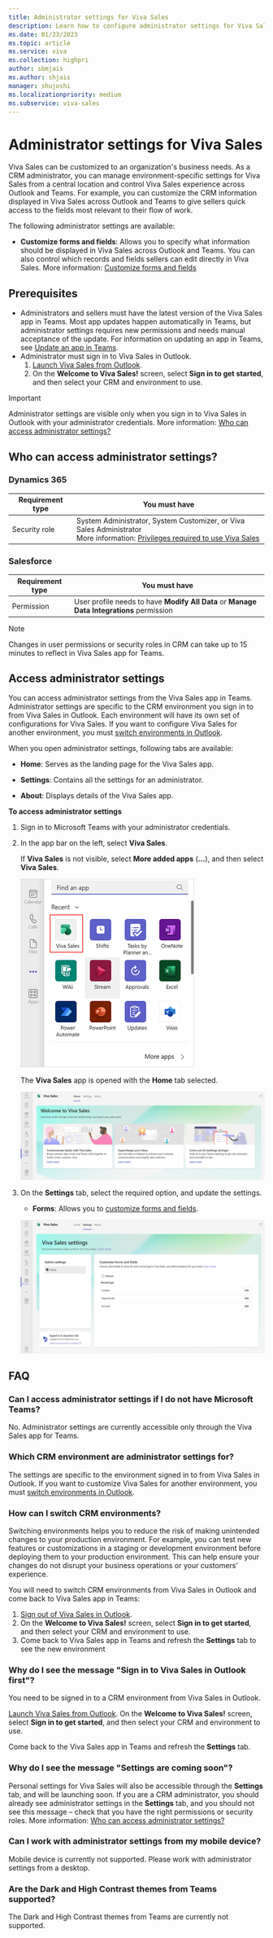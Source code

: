 ```yaml
---
title: Administrator settings for Viva Sales
description: Learn how to configure administrator settings for Viva Sales.
ms.date: 01/23/2023
ms.topic: article
ms.service: viva
ms.collection: highpri
author: sbmjais
ms.author: shjais
manager: shujoshi
ms.localizationpriority: medium
ms.subservice: viva-sales
---
```


# Administrator settings for Viva Sales

Viva Sales can be customized to an organization's business needs. As a CRM administrator, you can manage environment-specific settings for Viva Sales from a central location and control Viva Sales experience across Outlook and Teams. For example, you can customize the CRM information displayed in Viva Sales across Outlook and Teams to give sellers quick access to the fields most relevant to their flow of work.

The following administrator settings are available:

- **Customize forms and fields**: Allows you to specify what information should be displayed in Viva Sales across Outlook and Teams. You can also control which records and fields sellers can edit directly in Viva Sales. More information: [Customize forms and fields](customize-forms-and-fields.md)

## Prerequisites

- Administrators and sellers must have the latest version of the Viva Sales app in Teams. Most app updates happen automatically in Teams, but administrator settings requires new permissions and needs manual acceptance of the update. For information on updating an app in Teams, see [Update an app in Teams](https://support.microsoft.com/office/update-an-app-in-teams-3d53d136-5c5d-4dfa-9602-01e6fdd8015b).
- Administrator must sign in to Viva Sales in Outlook.
    1. [Launch Viva Sales from Outlook](https://support.microsoft.com/topic/use-viva-sales-in-outlook-ec3605f9-fdb0-4593-9c5b-b43a76c07081).
    2. On the **Welcome to Viva Sales!** screen, select **Sign in to get started**, and then select your CRM and environment to use. 

> [!IMPORTANT]
> Administrator settings are visible only when you sign in to Viva Sales in Outlook with your administrator credentials. More information: [Who can access administrator settings?](#who-can-access-administrator-settings)

## Who can access administrator settings?

### Dynamics 365

|Requirement type  |You must have  |
|---------|---------|
|Security role     |  System Administrator, System Customizer, or Viva Sales Administrator<br>More information: [Privileges required to use Viva Sales](install-viva-sales.md#privileges-required-to-use-viva-sales)  |

### Salesforce

|Requirement type  |You must have  |
|---------|---------|
|Permission    |  User profile needs to have **Modify All Data** or **Manage Data Integrations** permission  |

> [!NOTE]
> Changes in user permissions or security roles in CRM can take up to 15 minutes to reflect in Viva Sales app for Teams.

## Access administrator settings

You can access administrator settings from the Viva Sales app in Teams. Administrator settings are specific to the CRM environment you sign in to from Viva Sales in Outlook. Each environment will have its own set of configurations for Viva Sales. If you want to configure Viva Sales for another environment, you must [switch environments in Outlook](#how-can-i-switch-crm-environments). 

When you open administrator settings, following tabs are available:

- **Home**: Serves as the landing page for the Viva Sales app.

- **Settings**: Contains all the settings for an administrator.

- **About**: Displays details of the Viva Sales app.


**To access administrator settings**

1.  Sign in to Microsoft Teams with your administrator credentials.

2.  In the app bar on the left, select **Viva Sales**.

    If **Viva Sales** is not visible, select **More added apps** (**…**), and then select **Viva Sales**.
    
    ![Screenshot showing to select the Viva Sales app](media/viva-sales-app-select.png "Screenshot showing to select the Viva Sales app.")
    
    The **Viva Sales** app is opened with the **Home** tab selected.
    
    ![Screenshot showing Viva Sales Home tab](media/viva-sales-home.png "Screenshot showing Viva Sales Home tab.")

3.  On the **Settings** tab, select the required option, and update the settings.

    - **Forms**: Allows you to [customize forms and fields](customize-forms-and-fields.md).

    ![Screenshot showing Viva Sales Settings tab](media/viva-sales-admin-settings.png "Screenshot showing Viva Sales Settings tab.")



## FAQ

### Can I access administrator settings if I do not have Microsoft Teams?

No. Administrator settings are currently accessible only through the Viva Sales app for Teams. 

### Which CRM environment are administrator settings for?

The settings are specific to the environment signed in to from Viva Sales in Outlook. If you want to customize Viva Sales for another environment, you must [switch environments in Outlook](#how-can-i-switch-crm-environments).

### How can I switch CRM environments?

Switching environments helps you to reduce the risk of making unintended changes to your production environment. For example, you can test new features or customizations in a staging or development environment before deploying them to your production environment. This can help ensure your changes do not disrupt your business operations or your customers' experience.

You will need to switch CRM environments from Viva Sales in Outlook and come back to Viva Sales app in Teams:

1. [Sign out of Viva Sales in Outlook](https://support.microsoft.com/topic/sign-out-of-viva-sales-7c62164a-ee27-48c7-93a0-c18bb1055cd6).
2. On the **Welcome to Viva Sales!** screen, select **Sign in to get started**, and then select your CRM and environment to use.
3. Come back to Viva Sales app in Teams and refresh the **Settings** tab to see the new environment


### Why do I see the message "Sign in to Viva Sales in Outlook first"?

You need to be signed in to a CRM environment from Viva Sales in Outlook.

[Launch Viva Sales from Outlook](https://support.microsoft.com/topic/use-viva-sales-in-outlook-ec3605f9-fdb0-4593-9c5b-b43a76c07081). On the **Welcome to Viva Sales!** screen, select **Sign in to get started**, and then select your CRM and environment to use. 

Come back to the Viva Sales app in Teams and refresh the **Settings** tab. 

### Why do I see the message "Settings are coming soon"?

Personal settings for Viva Sales will also be accessible through the **Settings** tab, and will be launching soon. If you are a CRM administrator, you should already see administrator settings in the **Settings** tab, and you should not see this message – check that you have the right permissions or security roles. More information: [Who can access administrator settings?](#who-can-access-administrator-settings)

### Can I work with administrator settings from my mobile device?

Mobile device is currently not supported. Please work with administrator settings from a desktop.

### Are the Dark and High Contrast themes from Teams supported?

The Dark and High Contrast themes from Teams are currently not supported. 

